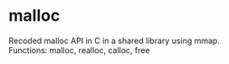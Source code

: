 # malloc

Recoded malloc API in C in a shared library using mmap.   
Functions: malloc, realloc, calloc, free   
